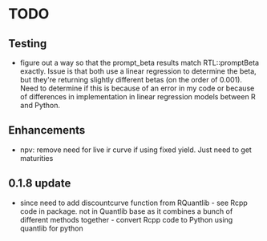 # TODO

## Testing
* figure out a way so that the prompt_beta results match RTL::promptBeta exactly.
    Issue is that both use a linear regression to determine the beta, but they're
    returning slightly different betas (on the order of 0.001). Need to determine if this is because of an error in my code or because of differences in implementation in linear regression models between R and Python.

## Enhancements
* npv: remove need for live ir curve if using fixed yield. Just need to get maturities

## 0.1.8 update
- since need to add discountcurve function from RQuantlib - see Rcpp code in package. not in Quantlib base as it combines a bunch of different methods together - convert Rcpp code to Python using quantlib for python